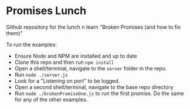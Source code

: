 Promises Lunch
====

Github repository for the lunch n learn "Broken Promises (and how to fix them)"

To run the examples:

- Ensure Node and NPM are installed and up to date
- Clone this repo and then run ```npm install```
- Open a shell/terminal, navigate to the ```server``` folder in the repo.
- Run ```node ./server.js```
- Look for a "Listening on port" to be logged.
- Open a second shell/terminal, navigate to the base repo directory
- Run ```node ./brokenPromiseOne.js``` to run the first promise. Do the same for any of the other examples.
